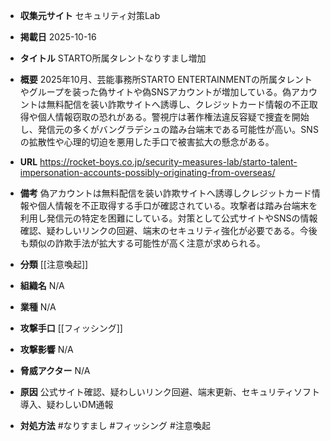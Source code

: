 - **収集元サイト**
セキュリティ対策Lab

- **掲載日**
2025-10-16

- **タイトル**
STARTO所属タレントなりすまし増加

- **概要**
2025年10月、芸能事務所STARTO ENTERTAINMENTの所属タレントやグループを装った偽サイトや偽SNSアカウントが増加している。偽アカウントは無料配信を装い詐欺サイトへ誘導し、クレジットカード情報の不正取得や個人情報窃取の恐れがある。警視庁は著作権法違反容疑で捜査を開始し、発信元の多くがバングラデシュの踏み台端末である可能性が高い。SNSの拡散性や心理的切迫を悪用した手口で被害拡大の懸念がある。

- **URL**
https://rocket-boys.co.jp/security-measures-lab/starto-talent-impersonation-accounts-possibly-originating-from-overseas/

- **備考**
偽アカウントは無料配信を装い詐欺サイトへ誘導しクレジットカード情報や個人情報を不正取得する手口が確認されている。攻撃者は踏み台端末を利用し発信元の特定を困難にしている。対策として公式サイトやSNSの情報確認、疑わしいリンクの回避、端末のセキュリティ強化が必要である。今後も類似の詐欺手法が拡大する可能性が高く注意が求められる。

- **分類**
[[注意喚起]]

- **組織名**
N/A

- **業種**
N/A

- **攻撃手口**
[[フィッシング]]

- **攻撃影響**
N/A

- **脅威アクター**
N/A

- **原因**
公式サイト確認、疑わしいリンク回避、端末更新、セキュリティソフト導入、疑わしいDM通報

- **対処方法**
#なりすまし #フィッシング #注意喚起

